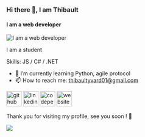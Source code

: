 ### Hi there 👋, I am Thibault
#### I am a web developer
![I am a web developer](https://arturssmirnovs.github.io/github-profile-readme-generator/images/banner.png)

I am a student

Skills: JS / C# / .NET

- 🌱 I’m currently learning Python, agile protocol 
- 📫 How to reach me: thibaultyvard01@gmail.com 


[<img src='https://cdn.jsdelivr.net/npm/simple-icons@3.0.1/icons/github.svg' alt='github' height='40'>](https://github.com/thibaultyvd)  [<img src='https://cdn.jsdelivr.net/npm/simple-icons@3.0.1/icons/linkedin.svg' alt='linkedin' height='40'>](https://www.linkedin.com/in/thibault-yvard/)  [<img src='https://cdn.jsdelivr.net/npm/simple-icons@3.0.1/icons/codepen.svg' alt='codepen' height='40'>](https://codepen.io/ThibaultYVD)  [<img src='https://cdn.jsdelivr.net/npm/simple-icons@3.0.1/icons/icloud.svg' alt='website' height='40'>](https://thibault-yvard.fr)  

Thank you for visiting my profile, see you soon ! 👋

![](https://komarev.com/ghpvc/?username=thibaultyvd&color=blue&style=for-the-badge)
